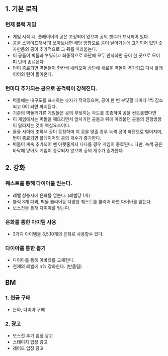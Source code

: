 ## 1. 기본 로직
### 턴제 블럭 게임
- 게임 시작 시, 플레이어의 공은 고정되어 있으며 공의 갯수가 표시되어 있다.
- 공을 스와이프해서[1] 쏘아보내면 해당 방향으로 공이 날아가는데 표기되어 있던 숫자만큼의 공이 추가적으로 그 뒤를 따라붙는다.
- 이 공들이 벽돌과 부딪히고 최종적으로 하단에 모두 안착하면 공이 한 곳으로 모이며 턴이 종료된다.
- 턴이 종료되면 벽돌들이 한칸씩 내려오며 상단에 새로운 벽돌이 추가되고 다시 플레이어의 턴이 돌아온다.

### 턴마다 추가되는 공으로 공격력이 강해진다.
- 벽돌에는 내구도를 표시하는 숫자가 적혀있으며, 공이 한 번 부딪힐 때마다 1씩 감소되고 0이 되면 파괴된다.
- 기존의 벽돌깨기류 게임들은 공의 부딪히는 각도를 조종하여 공을 컨트롤했다면
- 이 게임에서는 벽돌을 깨뜨리면서 앞서가던 공들과 뒤에 따라붙던 공들의 진행방향이 달라지는 것이 핵심요소이다.
- 돌들 사이에 초록색 공이 등장하며 이 공을 맞출 경우 녹색 공이 하단으로 떨어지며, 턴이 종료되면 플레이어의 공의 개수가 증가한다.
- 벽돌이 계속 추가되어 맨 아랫줄까지 다다를 경우 게임이 종료된다. 다만, 녹색 공은 바닥에 닿아도 게임이 종료되지 않으며 공의 개수가 증가한다.

## 2. 강화 
### 퀘스트를 통해 다이아를 얻는다. 
- 레벨 상승시에 은화를 얻는다. (레벨당 1개) 
- 블럭 3개 파괴, 벽돌 클리어등 다양한 퀘스트를 클리어 하면 다이아를 얻는다.
- 보스전을 통해 다이아를 얻는다.

### 은화를 통한 아이템 사용
- 3가지 아이템을 3,5,10개의 은화로 사용할수 있다. 

### 다이아를 통한 뽑기
- 다이아를 통해 아바타를 교체한다.
- 현재의 레벨에 n% 강화한다. (반올림)

## BM
### 1. 현금 구매
- 은화, 다이아 구매 
 
### 2. 광고  
- 보스전 추가 입장 광고
- 스테이지 입장 광고
- 레이드 입장 광고






